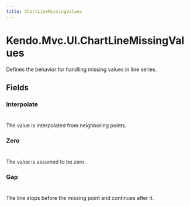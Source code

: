 ```yaml
---
title: ChartLineMissingValues
---
```


# Kendo.Mvc.UI.ChartLineMissingValues
Defines the behavior for handling missing values in line series.


## Fields


### Interpolate
#
The value is interpolated from neighboring points.

### Zero
#
The value is assumed to be zero.

### Gap
#
The line stops before the missing point and continues after it.




